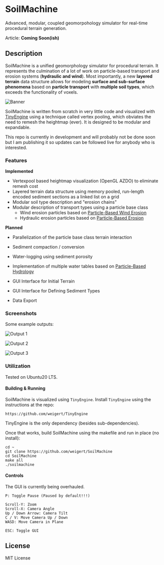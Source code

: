 # SoilMachine

Advanced, modular, coupled geomorpohology simulator for real-time procedural terrain generation.

Article: **Coming Soon(ish)**

## Description

SoilMachine is a unified geomorphology simulator for procedural terrain. It represents the culmination of a lot of work on particle-based transport and erosion systems (**hydraulic and wind**). Most importantly, a new **layered terrain** data structure allows for modeling **surface and sub-surface phenomena** based on **particle transport** with **multiple soil types**, which exceeds the functionality of voxels.

![Banner](https://github.com/weigert/SoilMachine/blob/master/screenshots/banner.png)

SoilMachine is written from scratch in very little code and visualized with [TinyEngine](https://github.com/weigert/TinyEngine) using a technique called vertex pooling, which obviates the need to remesh the heightmap (ever). It is designed to be modular and expandable.

This repo is currently in development and will probably not be done soon but I am publishing it so updates can be followed live for anybody who is interested.

### Features

**Implemented**

- Vertexpool based heightmap visualization (OpenGL AZDO) to eliminate remesh cost
- Layered terrain data structure using memory pooled, run-length encoded sediment sections as a linked list on a grid
- Modular soil type description and "erosion chains"
- Modular description of transport types using a particle base class
  - Wind erosion particles based on [Particle-Based Wind Erosion](https://github.com/weigert/SimpleWindErosion)
  - Hydraulic erosion particles based on [Particle-Based Erosion](https://github.com/weigert/SimpleErosion)

**Planned**

- Parallelization of the particle base class terrain interaction
- Sediment compaction / conversion
- Water-logging using sediment porosity
- Implementation of multiple water tables based on [Particle-Based Hydrology](https://github.com/weigert/SimpleHydrology)

- GUI Interface for Initial Terrain
- GUI Interface for Defining Sediment Types
- Data Export

### Screenshots

Some example outputs:

![Output 1](https://github.com/weigert/SoilMachine/blob/master/screenshots/Output1.png)

![Output 2](https://github.com/weigert/SoilMachine/blob/master/screenshots/Output2.png)

![Output 3](https://github.com/weigert/SoilMachine/blob/master/screenshots/Output3.png)


### Utilization

Tested on Ubuntu20 LTS.

#### Building & Running

SoilMachine is visualized using `TinyEngine`. Install `TinyEngine` using the instructions at the repo:

    https://github.com/weigert/TinyEngine
    
TinyEngine is the only dependency (besides sub-dependencies).

Once that works, build SoilMachine using the makefile and run in place (no install):

    cd ~
    git clone https://github.com/weigert/SoilMachine
    cd SoilMachine
    make all
    ./soilmachine

#### Controls

The GUI is currently being overhauled.

    P: Toggle Pause (Paused by default!!!)
  
    Scroll-Y: Zoom
    Scroll-X: Camera Angle
    Up / Down Arrow: Camera Tilt
    C / V: Move Camera Up / Down
    WASD: Move Camera in Plane

    ESC: Toggle GUI

## License

MIT License
